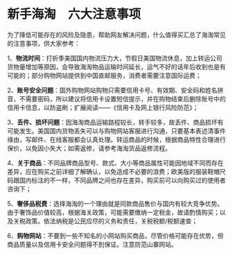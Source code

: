 新手海淘　六大注意事项
======================

为了降低可能存在的风险及隐患，帮助网友解决问题，什么值得买汇总了海淘常见的注意事项，供大家参考：

1、**物流时间**：打折季美国国内物流压力大，节假日美国物流休息，加上转运公司货物量增加等原因，会导致海淘物品运输时间延长，运气不好的话年后收到也是有可能的；部分购物网站提供到中国直邮服务，消费者需要注意国际运费；

2、**账号安全问题**：国外购物网站购物只需要信用卡号、有效期、安全码和姓名拼音，不需要密码，所以建议将信用卡设置短信提示，并在购物结束后删除账号中的信用卡信息，以防盗刷；扩展阅读——《信用卡及网上银行风险防范》；

3、**丢件、损坏问题**：因海淘商品运输路程较长，转手较多，故丢件、商品损坏有可能发生。美国国内货物丢失可以与购物网站客服进行沟通，只要基本表述清事件缘由，写邮件、在线客服都会认真处理。转运商品的时候，根据商品特性合理进行保价，以免因小失大；如需返修，请参考海淘货品返修流程。

4、**关于商品**：不同品牌商品型号、款式、大小等商品属性可能因地域不同而存在差异，应在购买之前详细了解确认，以免造成不必要的浪费；欧美版的服装鞋帽尺码跟国内标注的不一样，不同品牌之间也存在差异，购买前可以向购买过的使用者咨询下；

5、**奢侈品税费**：选择海淘的一个理由就是同款商品售价与国内有较大竞争优势。由于奢饰品价值较高，根据海关政策，可能需要缴纳一定税金，故请酌情购买；以及关税政策。依法纳税是公民应尽的义务和责任，关税税额/税额速查；

6、**购物网站**：不要到一些不知名的小网站购买商品，尽管价格可能存在优势，但商品质量以及信用卡安全问题得不到保证。注意防范山寨网站。
